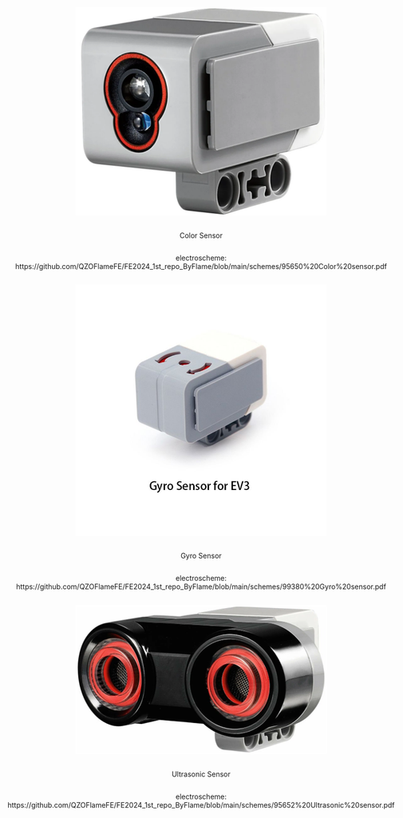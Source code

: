<div align = center style="display: flex; flex-direction: column; align-items: center; justify-content: center;">
  
![alt text](https://github.com/QZOFlameFE/FE2024_1st_repo_ByFlame/blob/main/Instructions/Power_and_Sense_Management/EV3_Color_Sensor.png)
<p>Color Sensor</p>
<p>electroscheme: https://github.com/QZOFlameFE/FE2024_1st_repo_ByFlame/blob/main/schemes/95650%20Color%20sensor.pdf</p>

![alt text](https://github.com/QZOFlameFE/FE2024_1st_repo_ByFlame/blob/main/Instructions/Power_and_Sense_Management/EV3_Gyro_Sensor.png)
<p>Gyro Sensor</p>
<p>electroscheme: https://github.com/QZOFlameFE/FE2024_1st_repo_ByFlame/blob/main/schemes/99380%20Gyro%20sensor.pdf</p>

![alt text](https://github.com/QZOFlameFE/FE2024_1st_repo_ByFlame/blob/main/Instructions/Power_and_Sense_Management/EV3_Ultrasonic_Sensor.png)
<p>Ultrasonic Sensor</p>
<p>electroscheme: https://github.com/QZOFlameFE/FE2024_1st_repo_ByFlame/blob/main/schemes/95652%20Ultrasonic%20sensor.pdf</p>
